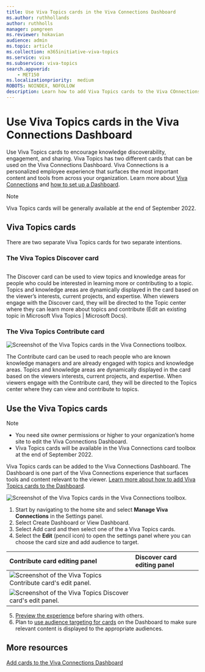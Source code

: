 ```yaml
---
title: Use Viva Topics cards in the Viva Connections Dashboard
ms.author: ruthhollands
author: ruthholls
manager: pamgreen
ms.reviewer: hokavian
audience: admin
ms.topic: article
ms.collection: m365initiative-viva-topics
ms.service: viva 
ms.subservice: viva-topics 
search.appverid:
    - MET150  
ms.localizationpriority:  medium
ROBOTS: NOINDEX, NOFOLLOW
description: Learn how to add Viva Topics cards to the Viva COnnections Dashboard
---
```


# Use Viva Topics cards in the Viva Connections Dashboard

Use Viva Topics cards to encourage knowledge discoverability, engagement, and sharing. Viva Topics has two different cards that can be used on the Viva Connections Dashboard. Viva Connections is a personalized employee experience that surfaces the most important content and tools from across your organization. Learn more about [Viva Connections](/viva/connections/viva-connections-overview) and [how to set up a Dashboard](/viva/connections/create-dashboard). 


>[!NOTE]
> Viva Topics cards will be generally available at the end of September 2022.


## Viva Topics cards
There are two separate Viva Topics cards for two separate intentions. 

### The Viva Topics Discover card

<image of the card>

The Discover card can be used to view topics and knowledge areas for people who could be interested in learning more or contributing to a topic. Topics and knowledge areas are dynamically displayed in the card based on the viewer’s interests, current projects, and expertise. When viewers engage with the Discover card, they will be directed to the Topic center where they can learn more about topics and contribute (Edit an existing topic in Microsoft Viva Topics | Microsoft Docs). 

### The Viva Topics Contribute card

![Screenshot of the Viva Topics cards in the Viva Connections toolbox.](../media/viva-topics-toolbox.png) 

The Contribute card can be used to reach people who are known knowledge managers and are already engaged with topics and knowledge areas. Topics and knowledge areas are dynamically displayed in the card based on the viewers interests, current projects, and expertise. When viewers engage with the Contribute card, they will be directed to the Topics center where they can view and contribute to topics. 


## Use the Viva Topics cards

>[!NOTE]
> - You need site owner permissions or higher to your organization’s home site to edit the Viva Connections Dashboard.
> - Viva Topics cards will be available in the Viva Connections card toolbox at the end of September 2022.

Viva Topics cards can be added to the Viva Connections Dashboard. The Dashboard is one part of the Viva Connections experience that surfaces tools and content relevant to the viewer. [Learn more about how to add Viva Topics cards to the Dashboard](/viva/connections/create-dashboard#create-a-dashboard-and-add-cards).

![Screenshot of the Viva Topics cards in the Viva Connections toolbox.](../media/viva-topics-toolbox.png) 

1. Start by navigating to the home site and select **Manage Viva Connections** in the Settings panel.  
2. Select Create Dashboard or View Dashboard.
3. Select Add card and then select one of the a Viva Topics cards.
4. Select the **Edit** (pencil icon) to open the settings panel where you can choose the card size and add audience to target. 

|Contribute card editing panel  |Discover card editing panel  | 
| :---------------------- | :------------------- |
|![Screenshot of the Viva Topics Contribute card's edit panel.](../media/edit-contribute-card.png)| 
![Screenshot of the Viva Topics Discover card's edit panel.](../media/edit-discover-card.png)  | 

5. [Preview the experience](/viva/connections/create-dashboard#preview-your-dashboard-to-see-how-it-will-display-for-different-audiences) before sharing with others.
6. Plan to [use audience targeting for cards](/viva/connections/use-audience-targeting-in-viva-connections#apply-audience-targeting-to-cards-in-the-dashboard) on the Dashboard to make sure relevant content is displayed to the appropriate audiences.  








## More resources

[Add cards to the Viva Connections Dashboard](/viva/connections/create-dashboard) 




